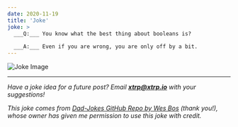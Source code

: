 ```yaml
---
date: 2020-11-19
title: 'Joke'
joke: >
  ___Q:___ You know what the best thing about booleans is?
  
  ___A:___ Even if you are wrong, you are only off by a bit.
---
```


![Joke Image](https://private.xtrp.io/projects/DailyDeveloperJokes/public_image_server/images/5e1258fbc6e41.png)

---
*Have a joke idea for a future post? Email **[xtrp@xtrp.io](mailto:xtrp@xtrp.io)** with your suggestions!*

*This joke comes from [Dad-Jokes GitHub Repo by Wes Bos](https://github.com/wesbos/dad-jokes) (thank you!), whose owner has given me permission to use this joke with credit.*

<!-- 
Joke text:
**Q:** You know what the best thing about booleans is?

**A:** Even if you are wrong, you are only off by a bit.
 -->

